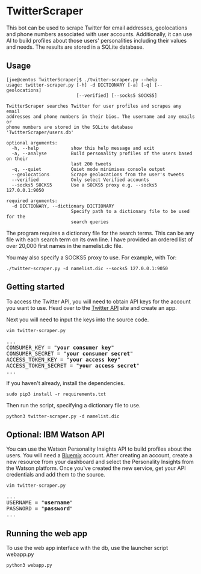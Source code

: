 # TwitterScraper
This bot can be used to scrape Twitter for email addresses, geolocations and phone numbers associated with user accounts. Additionally, it can use AI to build profiles about those users' personalities including their values and needs. The results are stored in a SQLite database.

## Usage
```
[joe@centos TwitterScraper]$ ./twitter-scraper.py --help
usage: twitter-scraper.py [-h] -d DICTIONARY [-a] [-q] [--geolocations]
                          [--verified] [--socks5 SOCKS5]

TwitterScraper searches Twitter for user profiles and scrapes any email
addresses and phone numbers in their bios. The username and any emails or
phone numbers are stored in the SQLite database 'TwitterScraper/users.db'

optional arguments:
  -h, --help            show this help message and exit
  -a, --analyse         Build personality profiles of the users based on their
                        last 200 tweets
  -q, --quiet           Quiet mode minimises console output
  --geolocations        Scrape geolocations from the user's tweets
  --verified            Only select Verified accounts
  --socks5 SOCKS5       Use a SOCKS5 proxy e.g. --socks5 127.0.0.1:9050

required arguments:
  -d DICTIONARY, --dictionary DICTIONARY
                        Specify path to a dictionary file to be used for the
                        search queries

```
The program requires a dictionary file for the search terms. This can be any file with each search term on its own line. I have provided an ordered list of over 20,000 first names in the namelist.dic file.

You may also specify a SOCKS5 proxy to use. For example, with Tor:
```
./twitter-scraper.py -d namelist.dic --socks5 127.0.0.1:9050
```
## Getting started

To access the Twitter API, you will need to obtain API keys for the account you want to use. Head over to the [Twitter API](https://apps.twitter.com/) site and create an app.

Next you will need to input the keys into the source code.
```
vim twitter-scraper.py
```
<pre>
...
CONSUMER_KEY = "<b>your consumer key</b>"
CONSUMER_SECRET = "<b>your consumer secret</b>"
ACCESS_TOKEN_KEY = "<b>your access key</b>"
ACCESS_TOKEN_SECRET = "<b>your access secret</b>"
...
</pre>
If you haven't already, install the dependencies.
```
sudo pip3 install -r requirements.txt
```
Then run the script, specifying a dictionary file to use.
```
python3 twitter-scraper.py -d namelist.dic
```

## Optional: IBM Watson API

You can use the Watson Personality Insights API to build profiles about the users. You will need a [Bluemix](https://bluemix.net) account. After creating an account, create a new resource from your dashboard and select the Personality Insights from the Watson platform. Once you've created the new service, get your API credentials and add them to the source.
```
vim twitter-scraper.py
```
<pre>
...
USERNAME = "<b>username</b>"
PASSWORD = "<b>password</b>"
...
</pre>

## Running the web app

To use the web app interface with the db, use the launcher script webapp.py
```
python3 webapp.py
```
